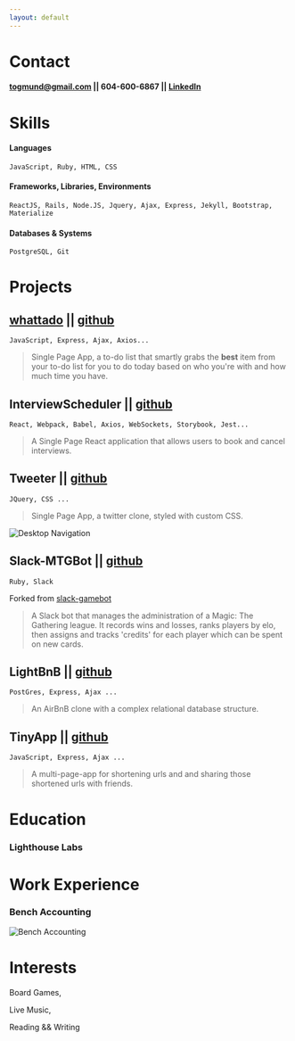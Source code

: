 ```yaml
---
layout: default
---
```


# **Contact**
#### [togmund@gmail.com](mailto:togmund@gmail.com) \|\| 604-600-6867 \|\| [LinkedIn](https://ca.linkedin.com/in/ted-ogmundson-1a9b47a)

# **Skills**
#### Languages
```JavaScript, Ruby, HTML, CSS```

#### Frameworks, Libraries, Environments
```ReactJS, Rails, Node.JS, Jquery, Ajax, Express, Jekyll, Bootstrap, Materialize```

#### Databases & Systems
```PostgreSQL, Git```

# **Projects**
## [**whattado**](https://lhl-whattado.herokuapp.com/) \|\| [github](https://github.com/togmund/whattado)

`JavaScript, Express, Ajax, Axios...`

> Single Page App, a to-do list that smartly grabs the **best** item from your to-do list for you to do today based on who you're with and how much time you have.
  
## **InterviewScheduler** \|\| [github](https://github.com/togmund/scheduler)

`React, Webpack, Babel, Axios, WebSockets, Storybook, Jest...`

> A Single Page React application that allows users to book and cancel interviews.

## **Tweeter** \|\| [github](https://github.com/togmund/tweeter)

`JQuery, CSS ...`

> Single Page App, a twitter clone, styled with custom CSS.

![Desktop Navigation](https://media.giphy.com/media/VgHfARAQqC0pMNWhhN/giphy.gif)

## **Slack-MTGBot** \|\| [github](https://github.com/MikeKlemarewski/slack-gamebot)

`Ruby, Slack`

Forked from [slack-gamebot](https://github.com/dblock/slack-gamebot)

> A Slack bot that manages the administration of a Magic: The Gathering league. It records wins and losses, ranks players by elo, then assigns and tracks 'credits' for each player which can be spent on new cards.

## **LightBnB** \|\| [github](https://github.com/togmund/lightbnb)

`PostGres, Express, Ajax ...`

> An AirBnB clone with a complex relational database structure.

## **TinyApp** \|\| [github](https://github.com/togmund/tiny-app)

`JavaScript, Express, Ajax ...`

> A multi-page-app for shortening urls and and sharing those shortened urls with friends.


# **Education**
### Lighthouse Labs

# **Work Experience**
### Bench Accounting
![Bench Accounting](https://github.com/togmund/togmund.github.io/blob/master/images/bench-logo.png?raw=true)

# **Interests**

Board Games,

Live Music,

Reading && Writing